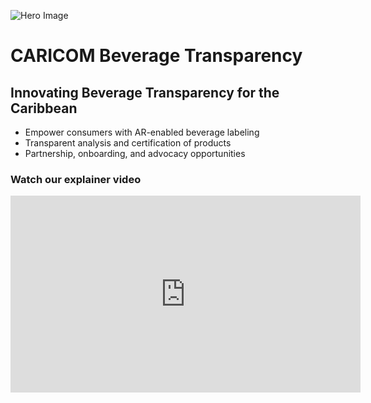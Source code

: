 ![Hero Image](assets/hero.jpg)

# CARICOM Beverage Transparency

## Innovating Beverage Transparency for the Caribbean

- Empower consumers with AR-enabled beverage labeling
- Transparent analysis and certification of products
- Partnership, onboarding, and advocacy opportunities

### Watch our explainer video
<iframe width="560" height="315" src="https://www.youtube.com/embed/dQw4w9WgXcQ" title="AR Beverage Transparency Demo" frameborder="0" allowfullscreen></iframe>
